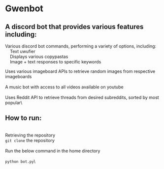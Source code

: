 # Gwenbot

## A discord bot that provides various features including:
Various discord bot commands, performing a variety of options, including:\
&nbsp;&nbsp;&nbsp;&nbsp;Text uwufier\
&nbsp;&nbsp;&nbsp;&nbsp;Displays various copypastas\
&nbsp;&nbsp;&nbsp;&nbsp;Image + text responses to specific keywords
    
Uses various imageboard APIs to retrieve random images from respective imageboards\
\
A music bot with access to all videos available on youtube\
\
Uses Reddit API to retrieve threads from desired subreddits, sorted by most popular\

## How to run:
\
Retrieving the repository\
`git clone` the repository\
\
Run the below command in the home directory\
\
`python bot.py`\
